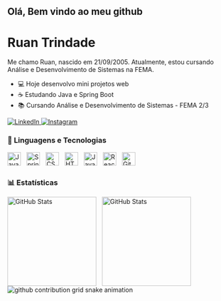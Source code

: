 ## Olá, Bem vindo ao meu github 



# Ruan Trindade

Me chamo Ruan, nascido em 21/09/2005. Atualmente, estou cursando Análise e Desenvolvimento de Sistemas na FEMA.
- 💻 Hoje desenvolvo mini projetos web
- ☕ Estudando Java e Spring Boot
- 📚 Cursando Análise e Desenvolvimento de Sistemas - FEMA 2/3


<p align="left">
    <!-- LinkedIn -->
    <a href="https://www.linkedin.com/in/seu-usuario/](https://www.linkedin.com/">
        <img 
            alt="LinkedIn" 
            title="Conecte-se comigo no LinkedIn" 
            src="https://img.shields.io/badge/LinkedIn-0077B5?style=for-the-badge&logo=linkedin&logoColor=white"
        />
    </a>
    <!-- Instagram -->
    <a href="https://www.instagram.com/ruanzhiito/">
        <img 
            alt="Instagram" 
            title="Me siga no Instagram" 
            src="https://img.shields.io/badge/Instagram-E4405F?style=for-the-badge&logo=instagram&logoColor=white"
        />
    </a>
</p>

### 🤖 Linguagens e Tecnologias

<img 
    align="left" 
    alt="Java"
    title="Java" 
    width="30px" 
    style="padding-right: 10px;" 
    src="https://cdn.jsdelivr.net/gh/devicons/devicon@latest/icons/java/java-original.svg" 
/>
<img 
    align="left" 
    alt="Spring" 
    title="Spring Boot" 
    width="30px" 
    style="padding-right: 10px;" 
    src="https://cdn.jsdelivr.net/gh/devicons/devicon@latest/icons/spring/spring-original.svg" 
/>
<img 
    align="left" 
    alt="CSS" 
    title="CSS"
    width="30px" 
    style="padding-right: 10px;" 
    src="https://cdn.jsdelivr.net/gh/devicons/devicon@latest/icons/css3/css3-original.svg" 
/>
<img 
    align="left" 
    alt="HTML5"
    title="HTML5" 
    width="30px" 
    style="padding-right: 10px;" 
    src="https://cdn.jsdelivr.net/gh/devicons/devicon@latest/icons/html5/html5-original.svg" 
/>
<img 
    align="left" 
    alt="JavaScript" 
    title="JavaScript"
    width="30px" 
    style="padding-right: 10px;" 
    src="https://cdn.jsdelivr.net/gh/devicons/devicon@latest/icons/javascript/javascript-original.svg" 
/>
<img 
    align="left" 
    alt="React"
    title="React" 
    width="30px" 
    style="padding-right: 10px;" 
    src="https://cdn.jsdelivr.net/gh/devicons/devicon@latest/icons/react/react-original.svg" 
/>
<img 
    align="left" 
    alt="Git" 
    title="Git"
    width="30px" 
    style="padding-right: 10px;" 
    src="https://cdn.jsdelivr.net/gh/devicons/devicon@latest/icons/git/git-original.svg" 
/>
<br/>
<br/>

### 📊 Estatísticas

<p>
  <img 
    align="left" 
    alt="GitHub Stats" 
    height="200" 
    style="padding-right: 10px;" 
    src="https://github-readme-stats.vercel.app/api?username=RuanTrindade&show_icons=true&theme=tokyonight&include_all_commits=true&locale=pt-br" 
  />

<img 
      align="left" 
      alt="GitHub Stats" 
      height="200" 
      src="https://github-readme-stats.vercel.app/api/top-langs/?username=larissakich&theme=tokyonight&layout=compact&custom_title=Tecnologias&langs_count=9" 
  />

</p>


<picture align="center">
  <source media="(prefers-color-scheme: dark)" srcset="https://raw.githubusercontent.com/HugoNunes05/HugoNunes05/output/github-contribution-grid-snake-dark.svg">
  <source media="(prefers-color-scheme: light)" srcset="https://raw.githubusercontent.com/HugoNunes05/HugoNunes05/output/github-contribution-grid-snake-dark.svg">
  <img align="center" alt="github contribution grid snake animation" src="https://raw.githubusercontent.com/HugoNunes05/HugoNunes05/output/github-contribution-grid-snake.svg">
</picture>

